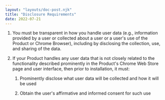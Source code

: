 ```yaml
---
layout: "layouts/doc-post.njk"
title: "Disclosure Requirements"
date: 2022-07-21
---
```


1. You must be transparent in how you handle user data (e.g., information provided by a user or
   collected about a user or a user's use of the Product or Chrome Browser), including by disclosing
   the collection, use, and sharing of the data.

1. If your Product handles any user data that is not closely related to the functionality described
   prominently in the Product's Chrome Web Store page and user interface, then prior to
   installation, it must:

    1. Prominently disclose what user data will be collected and how it will be used

    1. Obtain the user's affirmative and informed consent for such use

